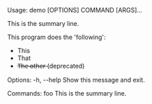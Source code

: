 Usage: demo [OPTIONS] COMMAND [ARGS]...

  This is the summary line.

  This program does the 'following':
   * This
   * That
   * T̶h̶e̶ ̶o̶t̶h̶e̶r̶ (deprecated)

Options:
  -h, --help  Show this message and exit.

Commands:
  foo  This is the summary line.
